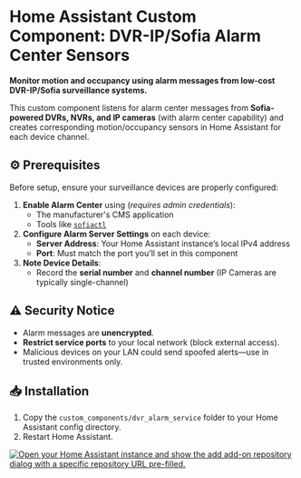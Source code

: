 # Home Assistant Custom Component: DVR-IP/Sofia Alarm Center Sensors  

<!---
[![hacs_badge](https://img.shields.io/badge/HACS-Default-orange.svg)](https://github.com/hacs/integration)
-->

**Monitor motion and occupancy using alarm messages from low-cost DVR-IP/Sofia surveillance systems.**  

This custom component listens for alarm center messages from **Sofia-powered DVRs, NVRs, and IP cameras** (with alarm center capability) and creates corresponding motion/occupancy sensors in Home Assistant for each device channel.  

## ⚙️ Prerequisites  
Before setup, ensure your surveillance devices are properly configured:  
1. **Enable Alarm Center** using (*requires admin credentials*):  
   - The manufacturer's CMS application  
   - Tools like [`sofiactl`](https://gitlab.com/667bdrm/sofiactl)  
2. **Configure Alarm Server Settings** on each device:  
   - **Server Address**: Your Home Assistant instance’s local IPv4 address  
   - **Port**: Must match the port you’ll set in this component  
3. **Note Device Details**:  
   - Record the **serial number** and **channel number** (IP Cameras are typically single-channel)  

## ⚠️ Security Notice  
- Alarm messages are **unencrypted**.  
- **Restrict service ports** to your local network (block external access).  
- Malicious devices on your LAN could send spoofed alerts—use in trusted environments only.  

## 📥 Installation  
1. Copy the `custom_components/dvr_alarm_service` folder to your Home Assistant config directory.  
2. Restart Home Assistant.  

[![Open your Home Assistant instance and show the add add-on repository dialog with a specific repository URL pre-filled.](https://my.home-assistant.io/badges/supervisor_add_addon_repository.svg)](https://my.home-assistant.io/redirect/supervisor_add_addon_repository/?repository_url=https%3A%2F%2Fgithub.com%2Fsalvaro%2Fdvr_alarm_center)





